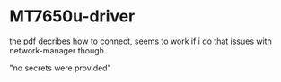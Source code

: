 # MT7650u-driver

the pdf decribes how to connect, seems to work if i do that issues with network-manager though.

"no secrets were provided"
